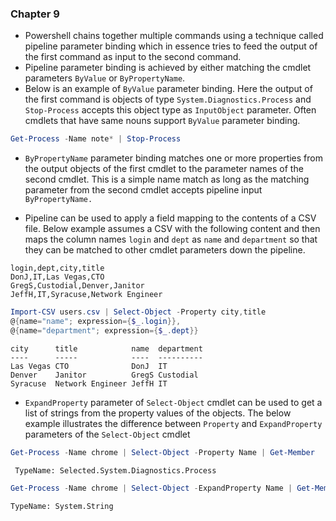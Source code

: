 ### Chapter 9

* Powershell chains together multiple commands using a technique called pipeline parameter binding which in essence tries to feed the output of the first command as input to the second command.
* Pipeline parameter binding is achieved by either matching the cmdlet parameters `ByValue` or `ByPropertyName`. 
* Below is an example of `ByValue` parameter binding. Here the output of the first command is objects of type `System.Diagnostics.Process` and `Stop-Process` accepts this object type as `InputObject` parameter. Often cmdlets that have same nouns support `ByValue` parameter binding.

```powershell
Get-Process -Name note* | Stop-Process
```

* `ByPropertyName` parameter  binding matches one or more properties from the output objects of the first cmdlet to the parameter names of the second cmdlet. This is a simple name match as long as the matching parameter from the second cmdlet accepts pipeline input `ByPropertyName.`

* Pipeline can be used to apply a field mapping to the contents of a CSV file. Below example assumes a CSV with the following content and then maps the column names `login` and `dept` as `name` and `department` so that they can be matched to other cmdlet parameters down the pipeline.

```csv
login,dept,city,title
DonJ,IT,Las Vegas,CTO
GregS,Custodial,Denver,Janitor
JeffH,IT,Syracuse,Network Engineer
```

```powershell
Import-CSV users.csv | Select-Object -Property city,title
@{name="name"; expression={$_.login}},
@{name="department"; expression={$_.dept}}
```

```
city      title            name  department
----      -----            ----  ----------
Las Vegas CTO              DonJ  IT
Denver    Janitor          GregS Custodial
Syracuse  Network Engineer JeffH IT
```

* `ExpandProperty` parameter of `Select-Object` cmdlet can be used to get a list of strings from the property values of the objects. The below example illustrates the difference between `Property` and `ExpandProperty` parameters of the `Select-Object` cmdlet

```powershell
Get-Process -Name chrome | Select-Object -Property Name | Get-Member
```

```
 TypeName: Selected.System.Diagnostics.Process
```

```powershell
Get-Process -Name chrome | Select-Object -ExpandProperty Name | Get-Member
```

```
TypeName: System.String
```





